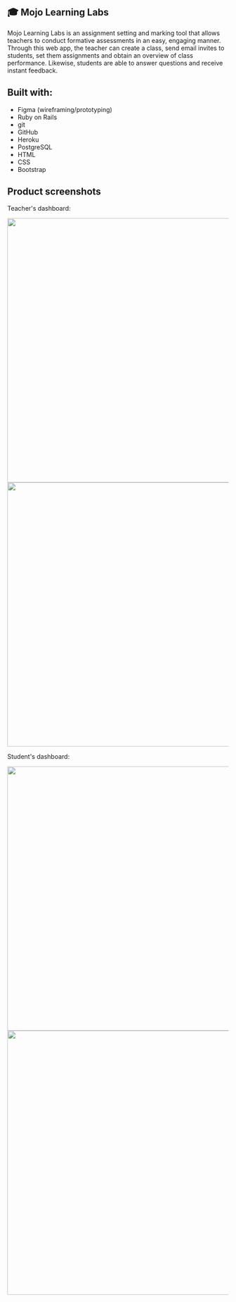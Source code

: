 <h2> 🎓 Mojo Learning Labs </h2>

Mojo Learning Labs is an assignment setting and marking tool that allows teachers to conduct formative assessments in an easy, engaging manner. Through this web app, the teacher can create a class, send email invites to students, set them assignments and obtain an overview of class performance. Likewise, students are able to answer questions and receive instant feedback.


<h2> Built with: </h2>
<p>
  
- Figma (wireframing/prototyping)
- Ruby on Rails
- git
- GitHub
- Heroku
- PostgreSQL
- HTML
- CSS
- Bootstrap
  
</p>  

<h2> Product screenshots </h2>

Teacher's dashboard:

<p float="left">
  
<img src="https://user-images.githubusercontent.com/82147496/162393477-f7cb24e4-086b-4822-9ba6-6a03b8592f41.png" width="600">
<img src="https://user-images.githubusercontent.com/82147496/162395362-1d038804-5a4b-4e86-9820-546ed4372c6c.png" width="600">
  
</p>

Student's dashboard:

<p float="left">
  
<img src="https://user-images.githubusercontent.com/82147496/162393477-f7cb24e4-086b-4822-9ba6-6a03b8592f41.png" width="600">
<img src="https://user-images.githubusercontent.com/82147496/162395362-1d038804-5a4b-4e86-9820-546ed4372c6c.png" width="600">
  
</p>
